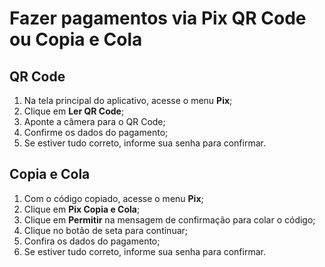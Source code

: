 # Fazer pagamentos via Pix QR Code ou Copia e Cola

## QR Code

1. Na tela principal do aplicativo, acesse o menu **Pix**;
2. Clique em **Ler QR Code**;
3. Aponte a câmera para o QR Code;
4. Confirme os dados do pagamento;
5. Se estiver tudo correto, informe sua senha para confirmar.

## Copia e Cola

1. Com o código copiado, acesse o menu **Pix**;
2. Clique em **Pix Copia e Cola**;
3. Clique em **Permitir** na mensagem de confirmação para colar o código;
4. Clique no botão de seta para continuar;
5. Confira os dados do pagamento;
6. Se estiver tudo correto, informe sua senha para confirmar.


